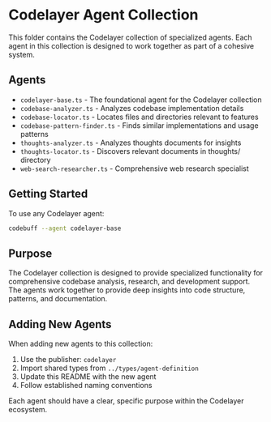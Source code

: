 # Codelayer Agent Collection

This folder contains the Codelayer collection of specialized agents. Each agent in this collection is designed to work together as part of a cohesive system.

## Agents

- `codelayer-base.ts` - The foundational agent for the Codelayer collection
- `codebase-analyzer.ts` - Analyzes codebase implementation details
- `codebase-locator.ts` - Locates files and directories relevant to features
- `codebase-pattern-finder.ts` - Finds similar implementations and usage patterns
- `thoughts-analyzer.ts` - Analyzes thoughts documents for insights
- `thoughts-locator.ts` - Discovers relevant documents in thoughts/ directory
- `web-search-researcher.ts` - Comprehensive web research specialist

## Getting Started

To use any Codelayer agent:

```bash
codebuff --agent codelayer-base
```

## Purpose

The Codelayer collection is designed to provide specialized functionality for comprehensive codebase analysis, research, and development support. The agents work together to provide deep insights into code structure, patterns, and documentation.

## Adding New Agents

When adding new agents to this collection:

1. Use the publisher: `codelayer`
2. Import shared types from `../types/agent-definition`
3. Update this README with the new agent
4. Follow established naming conventions

Each agent should have a clear, specific purpose within the Codelayer ecosystem.
